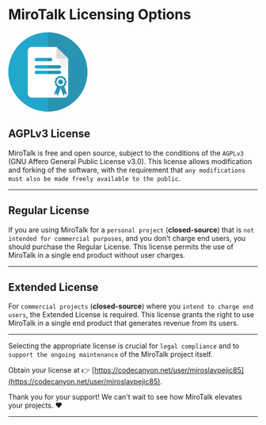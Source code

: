 # MiroTalk Licensing Options

![license](../images/license.png)

## AGPLv3 License

MiroTalk is free and open source, subject to the conditions of the `AGPLv3` (GNU Affero General Public License v3.0). This license allows modification and forking of the software, with the requirement that `any modifications must also be made freely available to the public`.

---

## Regular License

If you are using MiroTalk for a `personal project` (**closed-source**) that is `not intended for commercial purposes`, and you don't charge end users, you should purchase the Regular License. This license permits the use of MiroTalk in a single end product without user charges.

---

## Extended License

For `commercial projects` (**closed-source**) where you `intend to charge end users`, the Extended License is required. This license grants the right to use MiroTalk in a single end product that generates revenue from its users.

---

Selecting the appropriate license is crucial for `legal compliance` and to `support the ongoing maintenance` of the MiroTalk project itself. 

Obtain your license at 👉 [https://codecanyon.net/user/miroslavpejic85](https://codecanyon.net/user/miroslavpejic85).

Thank you for your support! We can't wait to see how MiroTalk elevates your projects. ❤️

---
